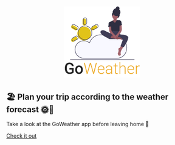 <h1 align="center">
    <img alt="GoWeather" src="./.github/logo.png" width="200px" />
</h1>

## 🏖 Plan your trip according to the weather forecast 🌞🌚
<p>
Take a look at the GoWeather app before leaving home 🚗
</p>


[Check it out](https://weather-schlickmann.netlify.com/)
